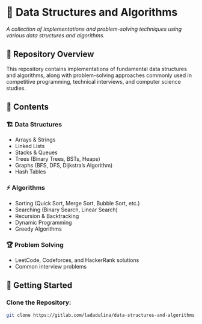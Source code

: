 # 📌 Data Structures and Algorithms

*A collection of implementations and problem-solving techniques using various data structures and algorithms.*

## 📂 Repository Overview
This repository contains implementations of fundamental data structures and algorithms, along with problem-solving approaches commonly used in competitive programming, technical interviews, and computer science studies.

## 📜 Contents

### 🏗 Data Structures
- Arrays & Strings  
- Linked Lists  
- Stacks & Queues  
- Trees (Binary Trees, BSTs, Heaps)  
- Graphs (BFS, DFS, Dijkstra’s Algorithm)  
- Hash Tables  

### ⚡ Algorithms
- Sorting (Quick Sort, Merge Sort, Bubble Sort, etc.)  
- Searching (Binary Search, Linear Search)  
- Recursion & Backtracking  
- Dynamic Programming  
- Greedy Algorithms  

### 🏆 Problem Solving
- LeetCode, Codeforces, and HackerRank solutions  
- Common interview problems  

## 🚀 Getting Started

### Clone the Repository:
```bash
git clone https://gitlab.com/ladadulina/data-structures-and-algorithms.git
